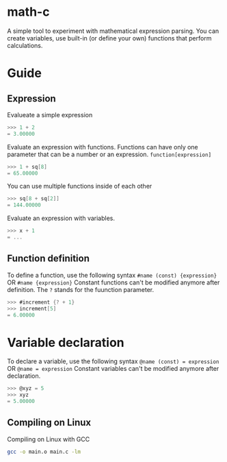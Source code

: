 # math-c
A simple tool to experiment with mathematical expression parsing.
You can create variables, use built-in (or define your own) functions that perform
calculations.

# Guide
## Expression
Evalueate a simple expression
```c
>>> 1 + 2
= 3.00000
```
Evaluate an expression with functions.
Functions can have only one parameter that can be a number or an expression.
`function[expression]`
```c
>>> 1 + sq[8]
= 65.00000
```
You can use multiple functions inside of each other
```c
>>> sq[8 + sq[2]]
= 144.00000
```
Evaluate an expression with variables.
```c
>>> x + 1
= ...
```

## Function definition
To define a function, use the following syntax
`#name (const) {expression}`
OR
`#name {expression}`
Constant functions can't be modified anymore after definition.
The `?` stands for the fuunction parameter.
```c
>>> #increment {? + 1}
>>> increment[5]
= 6.00000
```
# Variable declaration
To declare a variable, use the following syntax
`@name (const) = expression`
OR
`@name = expression`
Constant variables can't be modified anymore after declaration.
```c
>>> @xyz = 5
>>> xyz
= 5.00000
```

## Compiling on Linux
Compiling on Linux with GCC
```sh
gcc -o main.o main.c -lm
```

